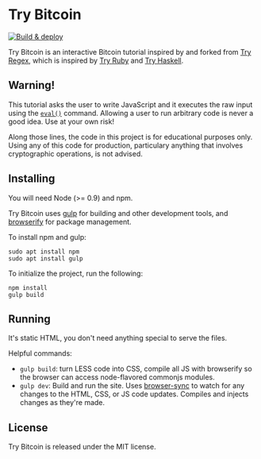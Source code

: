 # Try Bitcoin

[![Build & deploy](https://github.com/satsie/trybitcoin/actions/workflows/s3-deploy.yml/badge.svg)](https://github.com/satsie/trybitcoin/actions/workflows/s3-deploy.yml)

Try Bitcoin is an interactive Bitcoin tutorial inspired by and forked from [Try Regex](http://tryregex.com), which is inspired by [Try Ruby](http://tryruby.org/) and [Try Haskell](http://tryhaskell.org/). 

## Warning!

This tutorial asks the user to write JavaScript and it executes the raw input using the [`eval()`](https://developer.mozilla.org/en-US/docs/Web/JavaScript/Reference/Global_Objects/eval) command. Allowing a user to run arbitrary code is never a good idea. Use at your own risk!

Along those lines, the code in this project is for educational purposes only. Using any of this code for production, particulary anything that involves cryptographic operations, is not advised.

## Installing

You will need Node (>= 0.9) and npm.

Try Bitcoin uses [gulp](http://gulpjs.com/) for building and other development tools, and [browserify](https://browserify.org/) for package management. 

To install npm and gulp:

```
sudo apt install npm
sudo apt install gulp
```

To initialize the project, run the following:

```
npm install
gulp build
```

## Running

It's static HTML, you don't need anything special to serve the files.

Helpful commands:

- `gulp build`: turn LESS code into CSS, compile all JS with browserify so the browser can access node-flavored commonjs modules.
- `gulp dev`: Build and run the site. Uses [browser-sync](http://browsersync.io/) to watch for any changes to the HTML, CSS, or JS code updates. Compiles and injects changes as they're made.


## License

Try Bitcoin is released under the MIT license.
